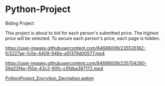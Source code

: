 # Python-Project
Biding Project 

This project is about to bid for each person's submitted price.
The highest price will be selected. 
To secure each person's price, each page is hidden. 






https://user-images.githubusercontent.com/84688009/235535182-fc5227ae-1c0e-4409-946e-a5f379d00577.mp4



https://user-images.githubusercontent.com/84688009/235704280-59d23f4e-f50e-43c2-90fc-c5fdba367172.mp4

[PythonProject_Encrytion_Decription.webm](https://user-images.githubusercontent.com/84688009/235704323-606355a0-5242-4582-a650-bf012ffab205.webm)

